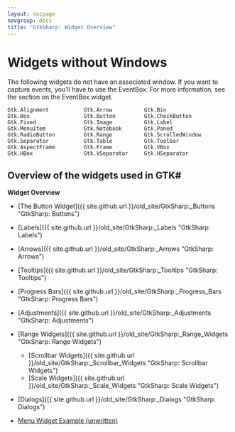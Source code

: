 ```yaml
---
layout: docpage
navgroup: docs
title: "GtkSharp: Widget Overview"
---
```


Widgets without Windows
=======================

The following widgets do not have an associated window. If you want to capture events, you'll have to use the EventBox. For more information, see the section on the EventBox widget.

    Gtk.Alignment           Gtk.Arrow          Gtk.Bin
    Gtk.Box                 Gtk.Button         Gtk.CheckButton
    Gtk.Fixed               Gtk.Image          Gtk.Label
    Gtk.MenuItem            Gtk.Notebook       Gtk.Paned
    Gtk.RadioButton         Gtk.Range          Gtk.ScrolledWindow
    Gtk.Separator           Gtk.Table          Gtk.Toolbar
    Gtk.AspectFrame         Gtk.Frame          Gtk.VBox
    Gtk.HBox                Gtk.VSeparator     Gtk.HSeparator

Overview of the widgets used in GTK\#
-------------------------------------

**Widget Overview**

-   [The Button Widget]({{ site.github.url }}/old_site/GtkSharp:_Buttons "GtkSharp: Buttons")
-   [Labels]({{ site.github.url }}/old_site/GtkSharp:_Labels "GtkSharp: Labels")
-   [Arrows]({{ site.github.url }}/old_site/GtkSharp:_Arrows "GtkSharp: Arrows")
-   [Tooltips]({{ site.github.url }}/old_site/GtkSharp:_Tooltips "GtkSharp: Tooltips")
-   [Progress Bars]({{ site.github.url }}/old_site/GtkSharp:_Progress_Bars "GtkSharp: Progress Bars")
-   [Adjustments]({{ site.github.url }}/old_site/GtkSharp:_Adjustments "GtkSharp: Adjustments")
-   [Range Widgets]({{ site.github.url }}/old_site/GtkSharp:_Range_Widgets "GtkSharp: Range Widgets")
    -   [Scrollbar Widgets]({{ site.github.url }}/old_site/GtkSharp:_Scrollbar_Widgets "GtkSharp: Scrollbar Widgets")
    -   [Scale Widgets]({{ site.github.url }}/old_site/GtkSharp:_Scale_Widgets "GtkSharp: Scale Widgets")

-   [Dialogs]({{ site.github.url }}/old_site/GtkSharp:_Dialogs "GtkSharp: Dialogs")
-   [Menu Widget Example (unwritten)](/index.php?title=GtkSharp:_Menu_Widget_Example&action=edit&redlink=1 "GtkSharp: Menu Widget Example (page does not exist)")


